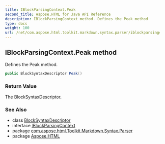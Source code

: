 ```yaml
---
title: IBlockParsingContext.Peak
second_title: Aspose.HTML for Java API Reference
description: IBlockParsingContext method. Defines the Peak method
type: docs
weight: 100
url: /net/com.aspose.html.toolkit.markdown.syntax.parser/iblockparsingcontext/peak/
---
```

## IBlockParsingContext.Peak method

Defines the Peak method.

```java
public BlockSyntaxDescriptor Peak()
```

### Return Value

The BlockSyntaxDescriptor.

### See Also

* class [BlockSyntaxDescriptor](../../blocksyntaxdescriptor/)
* interface [IBlockParsingContext](../)
* package [com.aspose.html.Toolkit.Markdown.Syntax.Parser](../../iblockparsingcontext/)
* package [Aspose.HTML](../../../)
